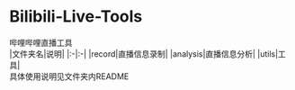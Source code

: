 # Bilibili-Live-Tools
哔哩哔哩直播工具  
|文件夹名|说明|
|:-|:-|
|record|直播信息录制|
|analysis|直播信息分析|
|utils|工具|  
具体使用说明见文件夹内README